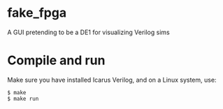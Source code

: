 # fake_fpga
A GUI pretending to be a DE1 for visualizing Verilog sims

# Compile and run

Make sure you have installed Icarus Verilog, and on a Linux system, use:

```
$ make
$ make run
```
